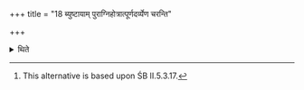 +++
title = "18 ब्युष्टायाम् पुराग्निहोत्रात्पूर्णदर्व्येण चरन्ति"

+++

<details><summary>थिते</summary>

18. At dawn before the Agnihotra (ritual) they perform the full-spoon-libation; or (they perform it) after (the Agnihotra) has been offered.[^1]  


[^1]: This alternative is based upon ŚB II.5.3.17.
</details>
